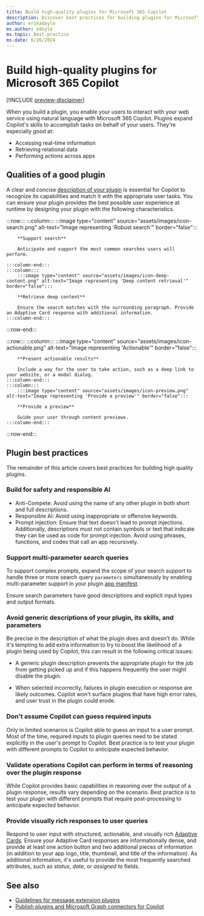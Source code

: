 ```yaml
---
title: Build high-quality plugins for Microsoft 365 Copilot
description: Discover best practices for building plugins for Microsoft 365 Copilot.
author: erikadoyle
ms.author: edoyle
ms.topic: best-practice
ms.date: 6/26/2024
---
```


# Build high-quality plugins for Microsoft 365 Copilot

[!INCLUDE [preview-disclaimer](includes/preview-disclaimer.md)]

When you build a plugin, you enable your users to interact with your web service using natural language with Microsoft 365 Copilot. Plugins expand Copilot's skills to accomplish tasks on behalf of your users. They're especially good at:

- Accessing real-time information
- Retrieving relational data
- Performing actions across apps

## Qualities of a good plugin

A clear and concise [description of your plugin](orchestrator.md#plugin-optimization) is essential for Copilot to recognize its capabilities and match it with the appropriate user tasks. You can ensure your plugin provides the best possible user experience at runtime by designing your plugin with the following characteristics.

<!-- markdownlint-disable DOCSMD003 -->
:::row:::
    :::column:::
        :::image type="content" source="assets/images/icon-search.png" alt-text="Image representing 'Robust search'" border="false":::

        **Support search**

        Anticipate and support the most common searches users will perform.

    :::column-end:::
    :::column:::
        :::image type="content" source="assets/images/icon-deep-content.png" alt-text="Image representing 'Deep content retrieval'" border="false":::

        **Retrieve deep content**

        Ensure the search matches with the surrounding paragraph. Provide an Adaptive Card response with additional information.
    :::column-end:::
:::row-end:::

:::row:::
    :::column:::
        :::image type="content" source="assets/images/icon-actionable.png" alt-text="Image representing 'Actionable'" border="false":::

        **Present actionable results**

        Include a way for the user to take action, such as a deep link to your website, or a modal dialog.
    :::column-end:::
    :::column:::
        :::image type="content" source="assets/images/icon-preview.png" alt-text="Image representing 'Provide a preview'" border="false":::

        **Provide a preview**

        Guide your user through content previews.
    :::column-end:::
:::row-end:::

## Plugin best practices

The remainder of this article covers best practices for building high quality plugins.

### Build for safety and responsible AI

- Anti-Compete: Avoid using the name of any other plugin in both short and full descriptions.
- Responsible AI: Avoid using inappropriate or offensive keywords.
- Prompt injection: Ensure that text doesn't lead to prompt injections. Additionally, descriptions must not contain symbols or text that indicate they can be used as code for prompt injection. Avoid using phrases, functions, and codes that call an app recursively.

### Support multi-parameter search queries

To support complex prompts, expand the scope of your search support to handle three or more search query `parameters` simultaneously by enabling multi-parameter support in your plugin [app manifest](/microsoftteams/platform/resources/schema/manifest-schema#composeextensionscommands).

Ensure search parameters have good descriptions and explicit input types and output formats.

### Avoid generic descriptions of your plugin, its skills, and parameters

Be precise in the description of what the plugin does and doesn't do. While it's tempting to add extra information to try to boost the likelihood of a plugin being used by Copilot, this can result in the following critical issues:

- A generic plugin description prevents the appropriate plugin for the job from getting picked up and if this happens frequently the user might disable the plugin.

- When selected incorrectly, failures in plugin execution or response are likely outcomes. Copilot won't surface plugins that have high error rates, and user trust in the plugin could erode.

### Don't assume Copilot can guess required inputs

Only in limited scenarios is Copilot able to guess an input to a user prompt. Most of the time, required inputs to plugin queries need to be stated explicitly in the user's prompt to Copilot. Best practice is to test your plugin with different prompts to Copilot to anticipate expected behavior.

### Validate operations Copilot can perform in terms of reasoning over the plugin response

While Copilot provides basic capabilities in reasoning over the output of a plugin response, results vary depending on the scenario. Best practice is to test your plugin with different prompts that require post-processing to anticipate expected behavior.

### Provide visually rich responses to user queries

Respond to user input with structured, actionable, and visually rich [Adaptive Cards](/microsoftteams/platform/messaging-extensions/high-quality-message-extension?context=/microsoft-365-copilot/extensibility/context#adaptive-card-response). Ensure your Adaptive Card responses are informationally dense, and provide at least one action button and two additional pieces of information (in addition to your app logo, title, thumbnail, and title of the information). As additional information, it's useful to provide the most frequently searched attributes, such as *status*, *date*, or *assigned to* fields.

## See also

- [Guidelines for message extension plugins](/microsoftteams/platform/messaging-extensions/high-quality-message-extension?context=/microsoft-365-copilot/extensibility/context)
- [Publish plugins and Microsoft Graph connectors for Copilot](./publish.md)
